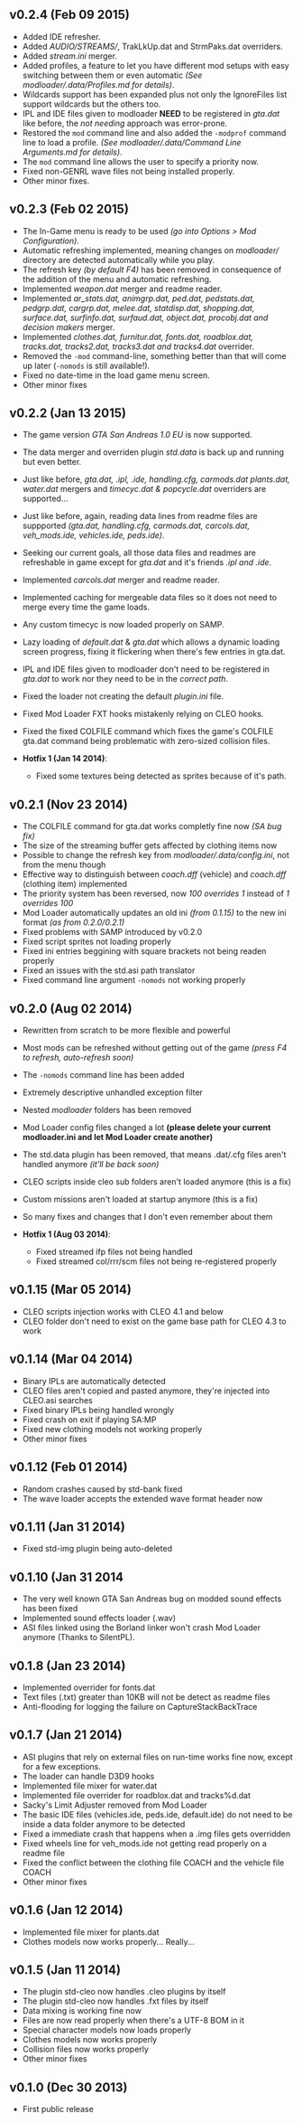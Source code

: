 v0.2.4 (Feb 09 2015)
------------------------
 * Added IDE refresher.
 * Added *AUDIO/STREAMS/*, TrakLkUp.dat and StrmPaks.dat overriders.
 * Added *stream.ini* merger.
 * Added profiles, a feature to let you have different mod setups with easy switching between them or even automatic *(See modloader/.data/Profiles.md for details)*. 
 * Wildcards support has been expanded plus not only the IgnoreFiles list support wildcards but the others too.
 * IPL and IDE files given to modloader **NEED** to be registered in *gta.dat* like before, the *not needing* approach was error-prone.
 * Restored the `mod` command line and also added the `-modprof` command line to load a profile. *(See modloader/.data/Command Line Arguments.md for details)*. 
 * The `mod` command line allows the user to specify a priority now.
 * Fixed non-GENRL wave files not being installed properly.
 * Other minor fixes.

v0.2.3 (Feb 02 2015)
------------------------
 * The In-Game menu is ready to be used _(go into Options > Mod Configuration)_.
 * Automatic refreshing implemented, meaning changes on *modloader/* directory are detected automatically while you play.
 * The refresh key _(by default F4)_ has been removed in consequence of the addition of the menu and automatic refreshing.
 * Implemented *weapon.dat* merger and readme reader.
 * Implemented *ar_stats.dat, animgrp.dat, ped.dat, pedstats.dat, pedgrp.dat, cargrp.dat, melee.dat, statdisp.dat, shopping.dat, surface.dat, surfinfo.dat, surfaud.dat, object.dat, procobj.dat and decision makers* merger.
 * Implemented *clothes.dat, furnitur.dat, fonts.dat, roadblox.dat, tracks.dat, tracks2.dat, tracks3.dat and tracks4.dat* overrider.
 * Removed the `-mod` command-line, something better than that will come up later (`-nomods` is still available!).
 * Fixed no date-time in the load game menu screen.
 * Other minor fixes

v0.2.2 (Jan 13 2015)
------------------------
 * The game version *GTA San Andreas 1.0 EU* is now supported.
 * The data merger and overriden plugin *std.data* is back up and running but even better.
 * Just like before, *gta.dat, .ipl, .ide, handling.cfg, carmods.dat plants.dat, water.dat* mergers and *timecyc.dat & popcycle.dat* overriders are supported...
 * Just like before, again, reading data lines from readme files are suppported *(gta.dat, handling.cfg, carmods.dat, carcols.dat, veh_mods.ide, vehicles.ide, peds.ide)*.
 * Seeking our current goals, all those data files and readmes are refreshable in game except for *gta.dat* and it's friends *.ipl and .ide*.
 * Implemented *carcols.dat* merger and readme reader.
 * Implemented caching for mergeable data files so it does not need to merge every time the game loads.
 * Any custom timecyc is now loaded properly on SAMP.
 * Lazy loading of *default.dat* & *gta.dat* which allows a dynamic loading screen progress, fixing it flickering when there's few entries in gta.dat.
 * IPL and IDE files given to modloader don't need to be registered in *gta.dat* to work nor they need to be in the *correct path*.
 * Fixed the loader not creating the default *plugin.ini* file.
 * Fixed Mod Loader FXT hooks mistakenly relying on CLEO hooks.
 * Fixed the fixed COLFILE command which fixes the game's COLFILE gta.dat command being problematic with zero-sized collision files.

 * __Hotfix 1 (Jan 14 2014)__:
    + Fixed some textures being detected as sprites because of it's path.

v0.2.1 (Nov 23 2014)
------------------------
 * The COLFILE command for gta.dat works completly fine now *(SA bug fix)*
 * The size of the streaming buffer gets affected by clothing items now
 * Possible to change the refresh key from *modloader/.data/config.ini*, not from the menu though
 * Effective way to distinguish between *coach.dff* (vehicle) and *coach.dff* (clothing item) implemented
 * The priority system has been reversed, now *100 overrides 1* instead of *1 overrides 100*
 * Mod Loader automatically updates an old ini *(from 0.1.15)* to the new ini format *(as from 0.2.0/0.2.1)*
 * Fixed problems with SAMP introduced by v0.2.0
 * Fixed script sprites not loading properly
 * Fixed ini entries beggining with square brackets not being readen properly
 * Fixed an issues with the std.asi path translator
 * Fixed command line argument `-nomods` not working properly
 
v0.2.0 (Aug 02 2014)
------------------------
 * Rewritten from scratch to be more flexible and powerful
 * Most mods can be refreshed without getting out of the game _(press F4 to refresh, auto-refresh soon)_
 * The `-nomods` command line has been added
 * Extremely descriptive unhandled exception filter
 * Nested *modloader* folders has been removed
 * Mod Loader config files changed a lot **(please delete your current modloader.ini and let Mod Loader create another)**
 * The std.data plugin has been removed, that means .dat/.cfg files aren't handled anymore _(it'll be back soon)_
 * CLEO scripts inside cleo sub folders aren't loaded anymore (this is a fix)
 * Custom missions aren't loaded at startup anymore (this is a fix)
 * So many fixes and changes that I don't even remember about them
 
 * __Hotfix 1 (Aug 03 2014)__:
    + Fixed streamed ifp files not being handled
    + Fixed streamed col/rrr/scm files not being re-registered properly
 
v0.1.15 (Mar 05 2014)
------------------------
 * CLEO scripts injection works with CLEO 4.1 and below
 * CLEO folder don't need to exist on the game base path for CLEO 4.3 to work

v0.1.14 (Mar 04 2014)
------------------------
 * Binary IPLs are automatically detected
 * CLEO files aren't copied and pasted anymore, they're injected into CLEO.asi searches
 * Fixed binary IPLs being handled wrongly
 * Fixed crash on exit if playing SA:MP
 * Fixed new clothing models not working properly
 * Other minor fixes

v0.1.12 (Feb 01 2014)
------------------------
 * Random crashes caused by std-bank fixed
 * The wave loader accepts the extended wave format header now

v0.1.11 (Jan 31 2014)
------------------------
 * Fixed std-img plugin being auto-deleted

v0.1.10 (Jan 31 2014
------------------------
 * The very well known GTA San Andreas bug on modded sound effects has been fixed
 * Implemented sound effects loader (.wav)
 * ASI files linked using the Borland linker won't crash Mod Loader anymore (Thanks to SilentPL).

v0.1.8 (Jan 23 2014)
------------------------
 * Implemented overrider for fonts.dat
 * Text files (.txt) greater than 10KB will not be detect as readme files
 * Anti-flooding for logging the failure on CaptureStackBackTrace

v0.1.7 (Jan 21 2014)
------------------------
 * ASI plugins that rely on external files on run-time works fine now, except for a few exceptions.
 * The loader can handle D3D9 hooks
 * Implemented file mixer for water.dat
 * Implemented file overrider for roadblox.dat and tracks%d.dat
 * Sacky's Limit Adjuster removed from Mod Loader
 * The basic IDE files (vehicles.ide, peds.ide, default.ide) do not need to be inside a data folder anymore to be detected
 * Fixed a immediate crash that happens when a .img files gets overridden
 * Fixed wheels line for veh_mods.ide not getting read properly on a readme file
 * Fixed the conflict between the clothing file COACH and the vehicle file COACH
 * Other minor fixes

v0.1.6 (Jan 12 2014)
------------------------
 * Implemented file mixer for plants.dat
 * Clothes models now works properly... Really...

v0.1.5 (Jan 11 2014)
------------------------
 * The plugin std-cleo now handles .cleo plugins by itself
 * The plugin std-cleo now handles .fxt files by itself
 * Data mixing is working fine now
 * Files are now read properly when there's a UTF-8 BOM in it
 * Special character models now loads properly
 * Clothes models now works properly
 * Collision files now works properly
 * Other minor fixes

v0.1.0 (Dec 30 2013)
------------------------
 * First public release

